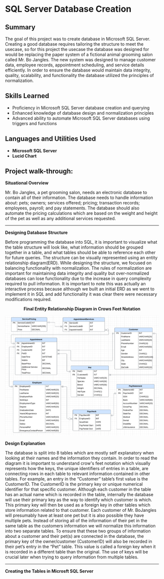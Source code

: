 <h1>SQL Server Database Creation</h1>

<h2>Summary</h2>
The goal of this project was to create database in Microsoft SQL Server. Creating a good database requires tailoring the structure to meet the usecase, so for this project the usecase the database was designed for would be replacing the paper system of a fictional animal grooming salon called Mr. Bo Jangles. The new system was designed to manage customer data, employee records, appointment scheduling, and service details efficiently. In order to ensure the database would maintain data integrity, quality, scalability, and functionality the database utilized the principles of normalization.
<br />

<h2>Skills Learned</h2>

- Proficiency in Microsoft SQL Server database creation and querying 
- Enhanced knowledge of database design and normalization principles
- Advanced ability to automate Microsoft SQL Server databases using triggers and functions

<h2>Languages and Utilities Used</h2>

- <b>Microsoft SQL Server</b> 
- <b>Lucid Chart</b>

<h2>Project walk-through:</h2>

**Situational Overview**

Mr. Bo Jangles, a pet grooming salon, needs an electronic database to contain all of their information. The database needs to handle information about: pets; owners; services offered; pricing; transaction records; employees, payroll; and pay statements. The database should also automate the pricing calculations which are based on the weight and height of the pet as well as any additional services requested. 
________________________________________
**Designing Database Structure**

Before programming the database into SQL, it is important to visualize what the table structure will look like, what information should be grouped together in a table, and what tables should be able to reference each other for future queries. The structure can be visually represented using an entity relationship diagram(ERD). While designing the structure, we focused on balancing functionality with normalization. The rules of normalization are important for maintaining data integrity and quality but over-normalized databases can lose functionality due to the increase in query complexity required to pull information. It is important to note this was actually an interactive process because although we built an initial ERD as we went to implement it in SQL and add functionality it was clear there were necessary modifications required. 


<p align="center"><strong>Final Entity Relationship Diagram in Crows Feet Notation</strong></p>

![ERD Diagram](https://github.com/justin-de-sousa/Microsoft-SQL-Server-Database-Creation/blob/d87049c543124c5336e1e0a256314333c07bf3b6/Assets/ERD.png)

**Design Explanation**

The database is split into 8 tables which are mostly self explanatory when looking at their names and the information they contain. In order to read the diagram it is important to understand crow's feet notation which visually represents how the keys, the unique identifiers of entries in a table, are connecting rows in each table to relevant information contained in other tables. For example, an entry in the “Customer” table’s first value is the CustomerID. The CustomerID is the primary key or unique numerical identifier for that specific customer. Although each customer in the table has an actual name which is recorded in the table, internally the database will use their primary key as the way to identify which customer is which. This primary key will then be used as a foreign key in other  tables which store information related to that customer. Each customer of Mr. BoJangles will presumably have at least one pet but it is also possible they have multiple pets. Instead of storing all of the information of their pet in the same table as the customers information we will normalize this information into two separate tables. To ensure that these two groups of information about a customer and their pet(s) are connected in the database, the primary key of the owner/customer (CustomerID) will also be recorded in their pet’s entry in the “Pet” table. This value is called a foreign key when it is recorded in a different table than the original. The use of keys will be crucial later when trying to query information from multiple tables. 
 ________________________________________
 
**Creating the Tables in Microsft SQL Server**
